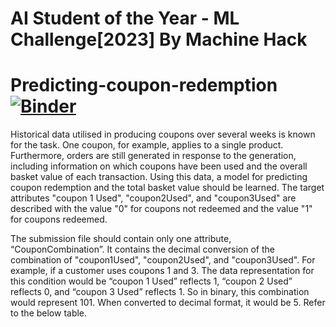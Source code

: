 # AI Student of the Year - ML Challenge[2023] By Machine Hack
# Predicting-coupon-redemption [![Binder](https://mybinder.org/badge_logo.svg)](https://mybinder.org/v2/gh/Atcold/pytorch-Deep-Learning/master)


Historical data utilised in producing coupons over several weeks is known for the task. One coupon, for example, applies to a single product. Furthermore, orders are still generated in response to the generation, including information on which coupons have been used and the overall basket value of each transaction. Using this data, a model for predicting coupon redemption and the total basket value should be learned. The target attributes "coupon 1 Used", "coupon2Used", and "coupon3Used" are described with the value "0" for coupons not redeemed and the value "1" for coupons redeemed. 

The submission file should contain only one attribute, “CouponCombination”. It contains the decimal conversion of the combination of  "coupon1Used", "coupon2Used", and "coupon3Used". For example, if a customer uses coupons 1 and 3. The data representation for this condition would be “coupon 1 Used” reflects 1, “coupon 2 Used” reflects 0, and “coupon 3 Used” reflects 1. So in binary, this combination would represent 101. When converted to decimal format, it would be 5. Refer to the below table.
